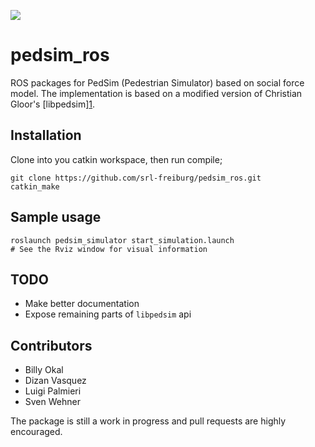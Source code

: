 ![](https://github.com/srl-freiburg/pedsim_ros/blob/master/pedsim_simulator/images/sim_shot.png)

pedsim_ros
==========

ROS packages for PedSim (Pedestrian Simulator) based on social force
model. The implementation is based on a modified version of Christian
Gloor's [libpedsim][1](http://pedsim.silmaril.org/).


## Installation
Clone into you catkin workspace, then run compile;
```
git clone https://github.com/srl-freiburg/pedsim_ros.git
catkin_make
```


## Sample usage
```
roslaunch pedsim_simulator start_simulation.launch 
# See the Rviz window for visual information
```

## TODO
* Make better documentation
* Expose remaining parts of ```libpedsim``` api


## Contributors
* Billy Okal
* Dizan Vasquez
* Luigi Palmieri
* Sven Wehner

The package is still a work in progress and pull requests are highly
encouraged.


